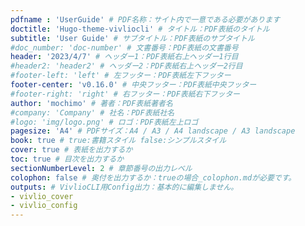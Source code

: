 ```yaml
---
pdfname : 'UserGuide' # PDF名称：サイト内で一意である必要があります
doctitle: 'Hugo-theme-vivliocli' # タイトル：PDF表紙のタイトル
subtitle: 'User Guide' # サブタイトル：PDF表紙のサブタイトル
#doc_number: 'doc-number' # 文書番号：PDF表紙の文書番号
header: '2023/4/7' # ヘッダー1：PDF表紙右上ヘッダー1行目
#header2: 'header2' # ヘッダー2：PDF表紙右上ヘッダー2行目
#footer-left: 'left' # 左フッター：PDF表紙左下フッター
footer-center: 'v0.16.0' # 中央フッター：PDF表紙中央フッター
#footer-right: 'right' # 右フッター：PDF表紙右下フッター
author: 'mochimo' # 著者：PDF表紙著者名
#company: 'Company' # 社名：PDF表紙社名
#logo: 'img/logo.png' # ロゴ：PDF表紙左上ロゴ
pagesize: 'A4' # PDFサイズ：A4 / A3 / A4 landscape / A3 landscape
book: true # true:書籍スタイル false:シンプルスタイル
cover: true # 表紙を出力するか
toc: true # 目次を出力するか
sectionNumberLevel: 2 # 章節番号の出力レベル
colophon: false # 奥付を出力するか：trueの場合_colophon.mdが必要です。
outputs: # VivlioCLI用Config出力：基本的に編集しません。
- vivlio_cover
- vivlio_config
---
```

